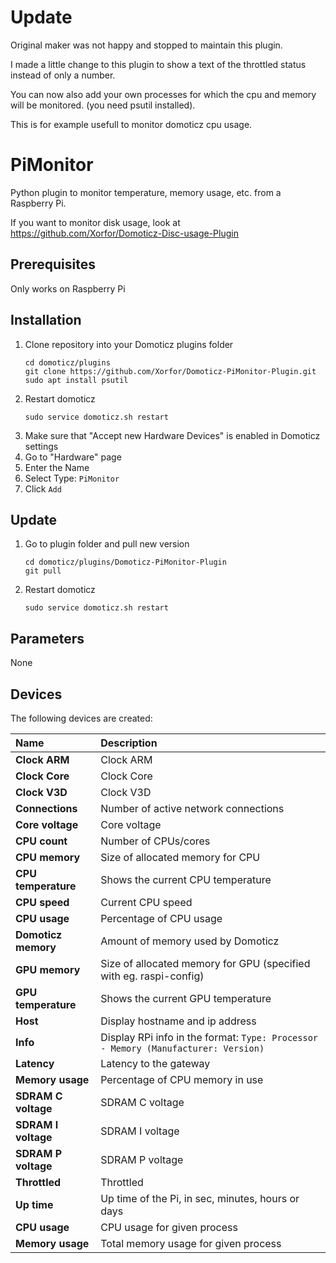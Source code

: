 
# Update
Original maker was not happy and stopped to maintain this plugin.

I made a little change to this plugin to show a text of the throttled status instead of only a number.

You can now also add your own processes for which the cpu and memory will be monitored.  (you need psutil installed).

This is for example usefull to monitor domoticz cpu usage.

# PiMonitor
Python plugin to monitor temperature, memory usage, etc. from a Raspberry Pi.

If you want to monitor disk usage, look at https://github.com/Xorfor/Domoticz-Disc-usage-Plugin

## Prerequisites
Only works on Raspberry Pi

## Installation
1. Clone repository into your Domoticz plugins folder
    ```
    cd domoticz/plugins
    git clone https://github.com/Xorfor/Domoticz-PiMonitor-Plugin.git
    sudo apt install psutil
    ```
1. Restart domoticz
    ```
    sudo service domoticz.sh restart
    ```
1. Make sure that "Accept new Hardware Devices" is enabled in Domoticz settings
1. Go to "Hardware" page
1. Enter the Name
1. Select Type: `PiMonitor`
1. Click `Add`

## Update
1. Go to plugin folder and pull new version
    ```
    cd domoticz/plugins/Domoticz-PiMonitor-Plugin
    git pull
    ```
1. Restart domoticz
    ```
    sudo service domoticz.sh restart
    ```

## Parameters
None

## Devices
The following devices are created:

| Name                | Description
| :---                | :---
| **Clock ARM**       | Clock ARM
| **Clock Core**      | Clock Core
| **Clock V3D**       | Clock V3D
| **Connections**     | Number of active network connections
| **Core voltage**    | Core voltage
| **CPU count**       | Number of CPUs/cores
| **CPU memory**      | Size of allocated memory for CPU
| **CPU temperature** | Shows the current CPU temperature
| **CPU speed**       | Current CPU speed
| **CPU usage**       | Percentage of CPU usage
| **Domoticz memory** | Amount of memory used by Domoticz
| **GPU memory**      | Size of allocated memory for GPU (specified with eg. raspi-config)
| **GPU temperature** | Shows the current GPU temperature
| **Host**            | Display hostname and ip address
| **Info**            | Display RPi info in the format: `Type: Processor - Memory (Manufacturer: Version)`
| **Latency**         | Latency to the gateway
| **Memory usage**    | Percentage of CPU memory in use
| **SDRAM C voltage** | SDRAM C voltage
| **SDRAM I voltage** | SDRAM I voltage
| **SDRAM P voltage** | SDRAM P voltage
| **Throttled**       | Throttled
| **Up time**         | Up time of the Pi, in sec, minutes, hours or days
| **CPU usage**       | CPU usage for given process
| **Memory usage**    | Total memory usage for given process
